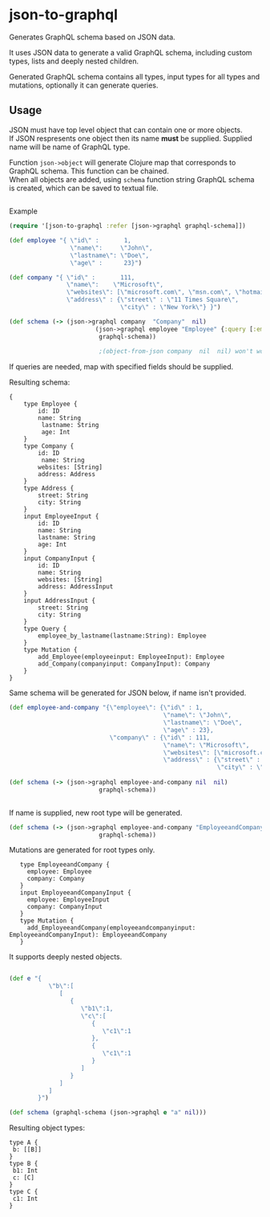 # json-to-graphql

Generates GraphQL schema based on JSON data.

It uses JSON data to generate a valid GraphQL schema, 
including custom types, lists and deeply nested children.

Generated GraphQL schema contains all types, input types for all types and mutations, 
optionally it can generate queries.


## Usage

JSON must have top level object that can contain one or more objects.</br>
If JSON respresents one object then its name **must** be supplied.
Supplied name will be name of GraphQL type.


Function `json->object` will generate Clojure map that corresponds to GraphQL schema.
This function can be chained. </br>
When all objects are added, using `schema` function string GraphQL schema is created, 
which can be saved to textual file.

##
Example
```clojure
(require '[json-to-graphql :refer [json->graphql graphql-schema]])

(def employee "{ \"id\" :       1,
                 \"name\":     \"John\",
                 \"lastname\": \"Doe\",
                 \"age\" :      23}")

(def company "{ \"id\" :       111,
                \"name\":    \"Microsoft\",
                \"websites\": [\"microsoft.com\", \"msn.com\", \"hotmail.com\"],
                \"address\" : {\"street\" : \"11 Times Square\",
                               \"city\" : \"New York\"} }")

(def schema (-> (json->graphql company  "Company"  nil)
                        (json->graphql employee "Employee" {:query [:employee :lastname]})
                         graphql-schema))
                         
                         ;(object-from-json company  nil  nil) won't work, name must be supplied
```
If queries are needed, map with specified fields should be supplied.

Resulting schema:

```
{
    type Employee {
        id: ID
        name: String
         lastname: String
         age: Int
    }
    type Company {
        id: ID
         name: String
        websites: [String]
        address: Address
    }
    type Address {
        street: String
        city: String
    }
    input EmployeeInput {
        id: ID
        name: String
        lastname: String
        age: Int
    }
    input CompanyInput {
        id: ID
        name: String
        websites: [String]
        address: AddressInput
    }
    input AddressInput {
        street: String
        city: String
    }
    type Query {
        employee_by_lastname(lastname:String): Employee
    }
    type Mutation {
        add_Employee(employeeinput: EmployeeInput): Employee
        add_Company(companyinput: CompanyInput): Company
    }
}
```
Same schema will be generated for JSON below, if name isn't provided.


```clojure
(def employee-and-company "{\"employee\": {\"id\" : 1,
                                           \"name\": \"John\",
                                           \"lastname\": \"Doe\",
                                           \"age\" : 23},
                            \"company\" : {\"id\" : 111,
                                           \"name\": \"Microsoft\",
                                           \"websites\": [\"microsoft.com\", \"msn.com\", \"hotmail.com\"],
                                           \"address\" : {\"street\" : \"11 Times Square\",
                                                          \"city\" : \"New York\"}}}")
                                                          
(def schema (-> (json->graphql employee-and-company nil  nil)
                         graphql-schema))
                         

```

If name is supplied, new root type will be generated.

```clojure
(def schema (-> (json->graphql employee-and-company "EmployeeandCompany"  nil)
                         graphql-schema))
```
Mutations are generated for root types only.

```
   type EmployeeandCompany {
     employee: Employee
     company: Company
   }
   input EmployeeandCompanyInput {
     employee: EmployeeInput
     company: CompanyInput
   }
   type Mutation {
     add_EmployeeandCompany(employeeandcompanyinput: EmployeeandCompanyInput): EmployeeandCompany
   }
```

It supports deeply nested objects.

```clojure

(def e "{  
           \"b\":[  
              [  
                 {  
                    \"b1\":1,
                    \"c\":[  
                       {  
                          \"c1\":1
                       },
                       {  
                          \"c1\":1
                       }
                    ]
                 }
              ]
           ]
        }")

(def schema (graphql-schema (json->graphql e "a" nil)))
```

Resulting object types: 
```
type A {
 b: [[B]]
}
type B {
 b1: Int
 c: [C]
}
type C {
 c1: Int
}
```

